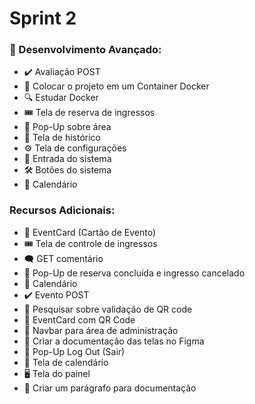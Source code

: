 # Sprint 2️

### 🚀 Desenvolvimento Avançado:

- ✔️ Avaliação POST
- 🐳 Colocar o projeto em um Container Docker
- 🔍 Estudar Docker
- 🎟️ Tela de reserva de ingressos
- 💬 Pop-Up sobre área
- 📅 Tela de histórico
- ⚙️ Tela de configurações
- 🔑 Entrada do sistema
- 🛠️ Botões do sistema
- 📅 Calendário

### Recursos Adicionais:

- 🎫 EventCard (Cartão de Evento)
- 🎟️ Tela de controle de ingressos
- 🗨️ GET comentário
- 📢 Pop-Up de reserva concluída e ingresso cancelado
- 📅 Calendário
- ✔️ Evento POST
- 📲 Pesquisar sobre validação de QR code
- 🎫 EventCard com QR Code
- 🧭 Navbar para área de administração
- 📄 Criar a documentação das telas no Figma
- 🔑 Pop-Up Log Out (Sair)
- 📅 Tela de calendário
- 🖥️ Tela do painel
- 📄 Criar um parágrafo para documentação